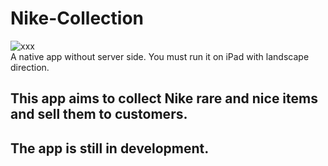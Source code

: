 # Nike-Collection
![xxx](https://travis-ci.org/Imputes/Nike-Collection.svg?branch=master)  
A native app without server side. You must run it on iPad with landscape direction.
## This app aims to collect Nike rare and nice items and sell them to customers. 
## The app is still in development.


